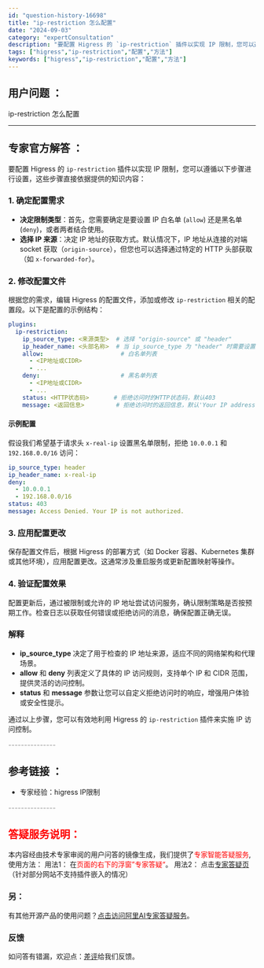 ```yaml
---
id: "question-history-16698"
title: "ip-restriction 怎么配置"
date: "2024-09-03"
category: "expertConsultation"
description: "要配置 Higress 的 `ip-restriction` 插件以实现 IP 限制，您可以遵循以下步骤进行设置，这些步骤直接依据提供的知识内容：### 1. 确定配置需求- **决定限制类型**：首先，您需要确定是要设置 IP 白名单 (`allow`) 还是黑名单 (`deny`)，或者两者结合"
tags: ["higress","ip-restriction","配置","方法"]
keywords: ["higress","ip-restriction","配置","方法"]
---
```


## 用户问题 ： 
 ip-restriction 怎么配置  

---------------
## 专家官方解答 ：

要配置 Higress 的 `ip-restriction` 插件以实现 IP 限制，您可以遵循以下步骤进行设置，这些步骤直接依据提供的知识内容：

### 1. 确定配置需求
- **决定限制类型**：首先，您需要确定是要设置 IP 白名单 (`allow`) 还是黑名单 (`deny`)，或者两者结合使用。
- **选择 IP 来源**：决定 IP 地址的获取方式。默认情况下，IP 地址从连接的对端 socket 获取（`origin-source`），但您也可以选择通过特定的 HTTP 头部获取（如 `x-forwarded-for`）。

### 2. 修改配置文件
根据您的需求，编辑 Higress 的配置文件，添加或修改 `ip-restriction` 相关的配置段。以下是配置的示例结构：

```yaml
plugins:
  ip-restriction:
    ip_source_type: <来源类型>  # 选择 "origin-source" 或 "header"
    ip_header_name: <头部名称>  # 当 ip_source_type 为 "header" 时需要设置
    allow:                      # 白名单列表
      - <IP地址或CIDR>
      - ...
    deny:                       # 黑名单列表
      - <IP地址或CIDR>
      - ...
    status: <HTTP状态码>       # 拒绝访问时的HTTP状态码，默认403
    message: <返回信息>         # 拒绝访问时的返回信息，默认'Your IP address is blocked.'
```

#### 示例配置
假设我们希望基于请求头 `x-real-ip` 设置黑名单限制，拒绝 `10.0.0.1` 和 `192.168.0.0/16` 访问：

```yaml
ip_source_type: header
ip_header_name: x-real-ip
deny:
  - 10.0.0.1
  - 192.168.0.0/16
status: 403
message: Access Denied. Your IP is not authorized.
```

### 3. 应用配置更改
保存配置文件后，根据 Higress 的部署方式（如 Docker 容器、Kubernetes 集群或其他环境），应用配置更改。这通常涉及重启服务或更新配置映射等操作。

### 4. 验证配置效果
配置更新后，通过被限制或允许的 IP 地址尝试访问服务，确认限制策略是否按预期工作。检查日志以获取任何错误或拒绝访问的消息，确保配置正确无误。

### 解释
- **ip_source_type** 决定了用于检查的 IP 地址来源，适应不同的网络架构和代理场景。
- **allow** 和 **deny** 列表定义了具体的 IP 访问规则，支持单个 IP 和 CIDR 范围，提供灵活的访问控制。
- **status** 和 **message** 参数让您可以自定义拒绝访问时的响应，增强用户体验或安全性提示。

通过以上步骤，您可以有效地利用 Higress 的 `ip-restriction` 插件来实施 IP 访问控制。


<font color="#949494">---------------</font> 


## 参考链接 ：

* 专家经验：higress IP限制 


 <font color="#949494">---------------</font> 
 


## <font color="#FF0000">答疑服务说明：</font> 

本内容经由技术专家审阅的用户问答的镜像生成，我们提供了<font color="#FF0000">专家智能答疑服务</font>,使用方法：
用法1： 在<font color="#FF0000">页面的右下的浮窗”专家答疑“</font>。
用法2： 点击[专家答疑页](https://answer.opensource.alibaba.com/docs/intro)（针对部分网站不支持插件嵌入的情况）
### 另：


有其他开源产品的使用问题？[点击访问阿里AI专家答疑服务](https://answer.opensource.alibaba.com/docs/intro)。
### 反馈
如问答有错漏，欢迎点：[差评](https://ai.nacos.io/user/feedbackByEnhancerGradePOJOID?enhancerGradePOJOId=16699)给我们反馈。
